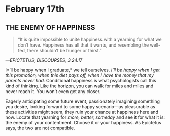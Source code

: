 # February 17th
## THE ENEMY OF HAPPINESS

> “It is quite impossible to unite happiness with a yearning for what we don’t have. Happiness has all that it wants, and resembling the well-fed, there shouldn’t be hunger or thirst.”

*—EPICTETUS, DISCOURSES, 3.24.17*

I*’ll be happy when I graduate,* we tell ourselves. *I’ll be happy when I get this promotion, when this diet pays off, when I have the money that my parents never had.* Conditional happiness is what psychologists call this kind of thinking. Like the horizon, you can walk for miles and miles and never reach it. You won’t even get any closer.

Eagerly anticipating some future event, passionately imagining something you desire, looking forward to some happy scenario—as pleasurable as these activities might seem, they ruin your chance at happiness here and now. Locate that yearning for *more, better, someday* and see it for what it is: the enemy of your contentment. Choose it or your happiness. As Epictetus says, the two are not compatible.

